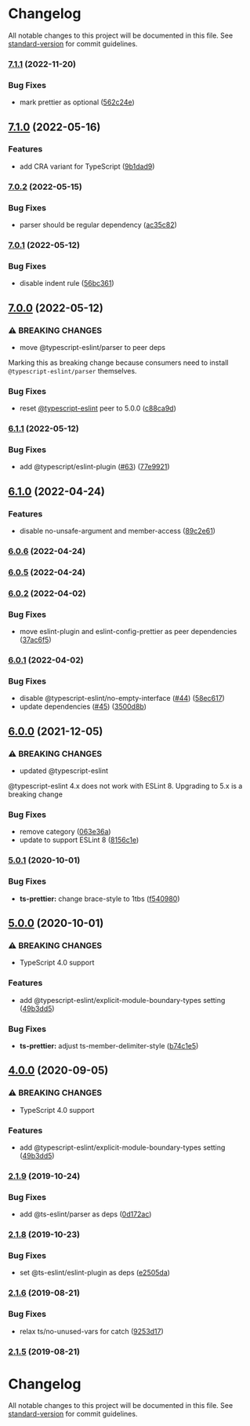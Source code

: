 # Changelog

All notable changes to this project will be documented in this file. See [standard-version](https://github.com/conventional-changelog/standard-version) for commit guidelines.

### [7.1.1](https://github.com/unional/eslint-plugin-harmony/compare/v7.1.0...v7.1.1) (2022-11-20)


### Bug Fixes

* mark prettier as optional ([562c24e](https://github.com/unional/eslint-plugin-harmony/commit/562c24e6ff65a0e4e7c01f16e3b62e29b7998f64))

## [7.1.0](https://github.com/unional/eslint-plugin-harmony/compare/v7.0.2...v7.1.0) (2022-05-16)


### Features

* add CRA variant for TypeScript ([9b1dad9](https://github.com/unional/eslint-plugin-harmony/commit/9b1dad97aeb3f07c365bb85638b68f0b414d3197))

### [7.0.2](https://github.com/unional/eslint-plugin-harmony/compare/v7.0.1...v7.0.2) (2022-05-15)


### Bug Fixes

* parser should be regular dependency ([ac35c82](https://github.com/unional/eslint-plugin-harmony/commit/ac35c82cf500abe1b1c28959a3442a033d06ba47))

### [7.0.1](https://github.com/unional/eslint-plugin-harmony/compare/v7.0.0...v7.0.1) (2022-05-12)


### Bug Fixes

* disable indent rule ([56bc361](https://github.com/unional/eslint-plugin-harmony/commit/56bc361d62f8ed32c8e96440248bb88bcb4abf3f))

## [7.0.0](https://github.com/unional/eslint-plugin-harmony/compare/v6.1.1...v7.0.0) (2022-05-12)


### ⚠ BREAKING CHANGES

* move @typescript-eslint/parser to peer deps

Marking this as breaking change because
consumers need to install `@typescript-eslint/parser` themselves.

### Bug Fixes

* reset [@typescript-eslint](https://github.com/typescript-eslint) peer to 5.0.0 ([c88ca9d](https://github.com/unional/eslint-plugin-harmony/commit/c88ca9d9f5565e6741f8d26de301ccc6bb5ac7e3))

### [6.1.1](https://github.com/unional/eslint-plugin-harmony/compare/v6.1.0...v6.1.1) (2022-05-12)


### Bug Fixes

* add @typescript/eslint-plugin ([#63](https://github.com/unional/eslint-plugin-harmony/issues/63)) ([77e9921](https://github.com/unional/eslint-plugin-harmony/commit/77e99213a255db0eac07ca6daac819b7750a1bbc))

## [6.1.0](https://github.com/unional/eslint-plugin-harmony/compare/v6.0.6...v6.1.0) (2022-04-24)


### Features

* disable no-unsafe-argument and member-access ([89c2e61](https://github.com/unional/eslint-plugin-harmony/commit/89c2e61ea6126fd8a7a362fa938e404deb981490))

### [6.0.6](https://github.com/unional/eslint-plugin-harmony/compare/v6.0.5...v6.0.6) (2022-04-24)

### [6.0.5](https://github.com/unional/eslint-plugin-harmony/compare/v6.0.4...v6.0.5) (2022-04-24)

### [6.0.2](https://github.com/unional/eslint-plugin-harmony/compare/v6.0.1...v6.0.2) (2022-04-02)


### Bug Fixes

* move eslint-plugin and eslint-config-prettier as peer dependencies ([37ac6f5](https://github.com/unional/eslint-plugin-harmony/commit/37ac6f57b649ad287c3d7103b1d8d96586c28d22))

### [6.0.1](https://github.com/unional/eslint-plugin-harmony/compare/v6.0.0...v6.0.1) (2022-04-02)


### Bug Fixes

* disable @typescript-eslint/no-empty-interface ([#44](https://github.com/unional/eslint-plugin-harmony/issues/44)) ([58ec617](https://github.com/unional/eslint-plugin-harmony/commit/58ec617a172844e8c6c2ee88b9c2590d6652580a))
* update dependencies ([#45](https://github.com/unional/eslint-plugin-harmony/issues/45)) ([3500d8b](https://github.com/unional/eslint-plugin-harmony/commit/3500d8bc4cd9d7b5ed60e419185f43e7da2e2562))

## [6.0.0](https://github.com/unional/eslint-plugin-harmony/compare/v5.1.0...v6.0.0) (2021-12-05)


### ⚠ BREAKING CHANGES

* updated @typescript-eslint

@typescript-eslint 4.x does not work with ESLint 8.
Upgrading to 5.x is a breaking change

### Bug Fixes

* remove category ([063e36a](https://github.com/unional/eslint-plugin-harmony/commit/063e36acf4edc478b01ed27a1ca700a1e58e0b6a))
* update to support ESLint 8 ([8156c1e](https://github.com/unional/eslint-plugin-harmony/commit/8156c1ebb7f462bbf82f78389bab5af6449b6efe))

### [5.0.1](https://github.com/unional/eslint-plugin-harmony/compare/v5.0.0...v5.0.1) (2020-10-01)


### Bug Fixes

* **ts-prettier:** change brace-style to 1tbs ([f540980](https://github.com/unional/eslint-plugin-harmony/commit/f540980655f589d016eeb8e7915255f8231e74f7))

## [5.0.0](https://github.com/unional/eslint-plugin-harmony/compare/v3.0.1...v5.0.0) (2020-10-01)


### ⚠ BREAKING CHANGES

* TypeScript 4.0 support

### Features

* add @typescript-eslint/explicit-module-boundary-types setting ([49b3dd5](https://github.com/unional/eslint-plugin-harmony/commit/49b3dd5b4de216a22af8b0e261aeb303d3c27dc9))


### Bug Fixes

* **ts-prettier:** adjust ts-member-delimiter-style ([b74c1e5](https://github.com/unional/eslint-plugin-harmony/commit/b74c1e5f17ff0668e8892448483d9d8af7ab7745))

## [4.0.0](https://github.com/unional/eslint-plugin-harmony/compare/v3.0.1...v4.0.0) (2020-09-05)


### ⚠ BREAKING CHANGES

* TypeScript 4.0 support

### Features

* add @typescript-eslint/explicit-module-boundary-types setting ([49b3dd5](https://github.com/unional/eslint-plugin-harmony/commit/49b3dd5b4de216a22af8b0e261aeb303d3c27dc9))

### [2.1.9](https://github.com/unional/eslint-plugin-harmony/compare/v2.1.8...v2.1.9) (2019-10-24)


### Bug Fixes

* add @ts-eslint/parser as deps ([0d172ac](https://github.com/unional/eslint-plugin-harmony/commit/0d172ace769fd25709332f07fac485b11fbe46b5))

### [2.1.8](https://github.com/unional/eslint-plugin-harmony/compare/v2.1.7...v2.1.8) (2019-10-23)


### Bug Fixes

* set @ts-eslint/eslint-plugin as deps ([e2505da](https://github.com/unional/eslint-plugin-harmony/commit/e2505da6108c22c413bf4bfde3086ecefb479e59))

### [2.1.6](https://github.com/unional/eslint-plugin-harmony/compare/v2.1.5...v2.1.6) (2019-08-21)


### Bug Fixes

* relax ts/no-unused-vars for catch ([9253d17](https://github.com/unional/eslint-plugin-harmony/commit/9253d17))

### [2.1.5](https://github.com/unional/eslint-plugin-harmony/compare/v2.1.3...v2.1.5) (2019-08-21)

# Changelog

All notable changes to this project will be documented in this file. See [standard-version](https://github.com/conventional-changelog/standard-version) for commit guidelines.
